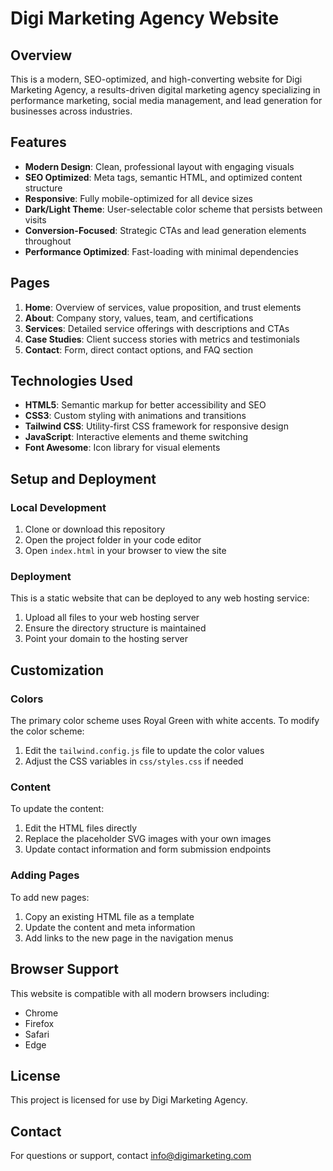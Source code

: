 # Digi Marketing Agency Website

## Overview

This is a modern, SEO-optimized, and high-converting website for Digi Marketing Agency, a results-driven digital marketing agency specializing in performance marketing, social media management, and lead generation for businesses across industries.

## Features

- **Modern Design**: Clean, professional layout with engaging visuals
- **SEO Optimized**: Meta tags, semantic HTML, and optimized content structure
- **Responsive**: Fully mobile-optimized for all device sizes
- **Dark/Light Theme**: User-selectable color scheme that persists between visits
- **Conversion-Focused**: Strategic CTAs and lead generation elements throughout
- **Performance Optimized**: Fast-loading with minimal dependencies

## Pages

1. **Home**: Overview of services, value proposition, and trust elements
2. **About**: Company story, values, team, and certifications
3. **Services**: Detailed service offerings with descriptions and CTAs
4. **Case Studies**: Client success stories with metrics and testimonials
5. **Contact**: Form, direct contact options, and FAQ section

## Technologies Used

- **HTML5**: Semantic markup for better accessibility and SEO
- **CSS3**: Custom styling with animations and transitions
- **Tailwind CSS**: Utility-first CSS framework for responsive design
- **JavaScript**: Interactive elements and theme switching
- **Font Awesome**: Icon library for visual elements

## Setup and Deployment

### Local Development

1. Clone or download this repository
2. Open the project folder in your code editor
3. Open `index.html` in your browser to view the site

### Deployment

This is a static website that can be deployed to any web hosting service:

1. Upload all files to your web hosting server
2. Ensure the directory structure is maintained
3. Point your domain to the hosting server

## Customization

### Colors

The primary color scheme uses Royal Green with white accents. To modify the color scheme:

1. Edit the `tailwind.config.js` file to update the color values
2. Adjust the CSS variables in `css/styles.css` if needed

### Content

To update the content:

1. Edit the HTML files directly
2. Replace the placeholder SVG images with your own images
3. Update contact information and form submission endpoints

### Adding Pages

To add new pages:

1. Copy an existing HTML file as a template
2. Update the content and meta information
3. Add links to the new page in the navigation menus

## Browser Support

This website is compatible with all modern browsers including:

- Chrome
- Firefox
- Safari
- Edge

## License

This project is licensed for use by Digi Marketing Agency.

## Contact

For questions or support, contact info@digimarketing.com